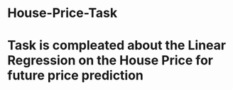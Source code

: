 # House-Price-Task

# Task is compleated about the Linear Regression on the House Price for future price prediction
